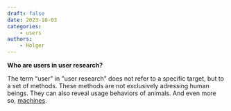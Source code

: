 ```yaml
---
draft: false
date: 2023-10-03
categories:
    - users
authors:
    - Holger
---
```


**Who are users in user research?**

The term “user" in "user research" does not refer to a specific target, but to a set of methods. These methods are not exclusively adressing human beings. They can also reveal usage behaviors of animals. And even more so, [machines](https://www.researchgate.net/publication/332636704_Machine_behaviour).